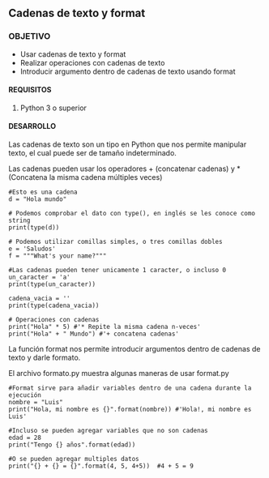
## Cadenas de texto y format 

### OBJETIVO

- Usar cadenas de texto y format
- Realizar operaciones con cadenas de texto 
- Introducir argumento dentro de cadenas de texto usando format 

#### REQUISITOS
 
1. Python 3 o superior

#### DESARROLLO

Las cadenas de texto son un tipo en Python que nos permite manipular texto, el cual puede ser de tamaño indeterminado.

Las cadenas pueden usar los operadores + (concatenar cadenas) y * (Concatena la misma cadena múltiples veces)


```
#Esto es una cadena                                                                                            
d = "Hola mundo"                                                

# Podemos comprobar el dato con type(), en inglés se les conoce como string                                                                                                                                              
print(type(d))

# Podemos utilizar comillas simples, o tres comillas dobles                                                                                                                         
e = 'Saludos'
f = """What's your name?"""

#Las cadenas pueden tener unicamente 1 caracter, o incluso 0
un_caracter = 'a'
print(type(un_caracter))

cadena_vacia = ''
print(type(cadena_vacia))

# Operaciones con cadenas
print("Hola" * 5) #'* Repite la misma cadena n-veces'
print("Hola" + " Mundo") #'+ concatena cadenas'
```

La función format nos permite introducir argumentos dentro de cadenas de texto y darle formato.

El archivo formato.py muestra algunas maneras de usar format.py

```
#Format sirve para añadir variables dentro de una cadena durante la ejecución
nombre = "Luis"  
print("Hola, mi nombre es {}".format(nombre)) #'Hola!, mi nombre es Luis'

#Incluso se pueden agregar variables que no son cadenas
edad = 28
print("Tengo {} años".format(edad))

#O se pueden agregar multiples datos
print("{} + {} = {}".format(4, 5, 4+5))  #4 + 5 = 9
```




